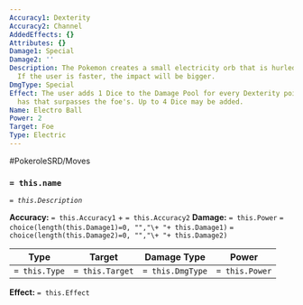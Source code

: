 ```yaml
---
Accuracy1: Dexterity
Accuracy2: Channel
AddedEffects: {}
Attributes: {}
Damage1: Special
Damage2: ''
Description: The Pokemon creates a small electricity orb that is hurled at the target.
  If the user is faster, the impact will be bigger.
DmgType: Special
Effect: The user adds 1 Dice to the Damage Pool for every Dexterity point the User
  has that surpasses the foe's. Up to 4 Dice may be added.
Name: Electro Ball
Power: 2
Target: Foe
Type: Electric
---
```


#PokeroleSRD/Moves

### `= this.name` 
*`= this.Description`*

**Accuracy:** `= this.Accuracy1` + `= this.Accuracy2`
**Damage:** `= this.Power` `= choice(length(this.Damage1)=0, "","\+ "+ this.Damage1)` `= choice(length(this.Damage2)=0, "","\+ "+ this.Damage2)`

| Type          | Target          | Damage Type          | Power          |
| ------------- | --------------- | ---------------- | -------------- |
| `= this.Type` | `= this.Target` | `= this.DmgType` | `= this.Power` | 

**Effect:** `= this.Effect`